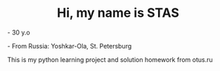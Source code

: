 <h1 align="center"> Hi, my name is STAS </h1>
- 30 y.o</p>
- From Russia: Yoshkar-Ola, St. Petersburg</p>

This is my python learning project and solution homework from otus.ru
